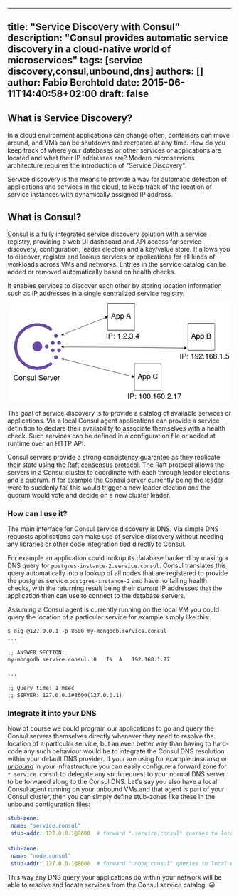 
---
title: "Service Discovery with Consul"
description: "Consul provides automatic service discovery in a cloud-native world of microservices"
tags: [service discovery,consul,unbound,dns]
authors: []
author: Fabio Berchtold
date: 2015-06-11T14:40:58+02:00
draft: false
---

## What is Service Discovery?

In a cloud environment applications can change often, containers can move around, and VMs can be shutdown and recreated at any time. How do you keep track of where your databases or other services or applications are located and what their IP addresses are?
Modern microservices architecture requires the introduction of "Service Discovery".

Service discovery is the means to provide a way for automatic detection of applications and services in the cloud, to keep track of the location of service instances with dynamically assigned IP address.

## What is Consul?

[Consul](https://www.consul.io/docs/intro) is a fully integrated service discovery solution with a service registry, providing a web UI dashboard and API access for service discovery, configuration, leader election and a key/value store. It allows you to discover, register and lookup services or applications for all kinds of workloads across VMs and networks. Entries in the service catalog can be added or removed automatically based on health checks.

It enables services to discover each other by storing location information such as IP addresses in a single centralized service registry.

![Consul](/images/consul-service-registry.png)

The goal of service discovery is to provide a catalog of available services or applications. Via a local Consul agent applications can provide a service definition to declare their availability to associate themselves with a health check. Such services can be defined in a configuration file or added at runtime over an HTTP API.


Consul servers provide a strong consistency guarantee as they replicate their state using the [Raft consensus protocol](https://www.consul.io/docs/architecture/consensus). The Raft protocol allows the servers in a Consul cluster to coordinate with each through leader elections and a quorum. If for example the Consul server currently being the leader were to suddenly fail this would trigger a new leader election and the quorum would vote and decide on a new cluster leader.

### How can I use it?

The main interface for Consul service discovery is DNS. Via simple DNS requests applications can make use of service discovery without needing any libraries or other code integration tied directly to Consul.

For example an application could lookup its database backend by making a DNS query for `postgres-instance-2.service.consul`. Consul translates this query automatically into a lookup of all nodes that are registered to provide the postgres service `postgres-instance-2` and have no failing health checks, with the returning result being their *current* IP addresses that the application then can use to connect to the database servers.

Assuming a Consul agent is currently running on the local VM you could query the location of a particular service for example simply like this:
```shell
$ dig @127.0.0.1 -p 8600 my-mongodb.service.consul
...

;; ANSWER SECTION:
my-mongodb.service.consul. 0   IN  A   192.168.1.77

...

;; Query time: 1 msec
;; SERVER: 127.0.0.1#8600(127.0.0.1)
```

### Integrate it into your DNS

Now of course we could program our applications to go and query the Consul servers themselves directly whenever they need to resolve the location of a particular service, but an even better way than having to hard-code any such behaviour would be to integrate the Consul DNS resolution within your default DNS provider.
If your are using for example *dnsmasq* or *[unbound](https://www.nlnetlabs.nl/projects/unbound/about/)* in your infrastructure you can easily configure a forward zone for `*.service.consul` to delegate any such request to your normal DNS server to be forwared along to the Consul DNS.
Let's say you also have a local Consul agent running on your unbound VMs and that agent is part of your Consul cluster, then you can simply define stub-zones like these in the unbound configuration files:
```yaml
stub-zone:
 name: "service.consul"
 stub-addr: 127.0.0.1@8600  # forward ".service.consul" queries to local Consul agent
 
stub-zone:
 name: "node.consul"
 stub-addr: 127.0.0.1@8600  # forward ".node.consul" queries to local Consul agent
```

This way any DNS query your applications do within your network will be able to resolve and locate services from the Consul service catalog. 😀
